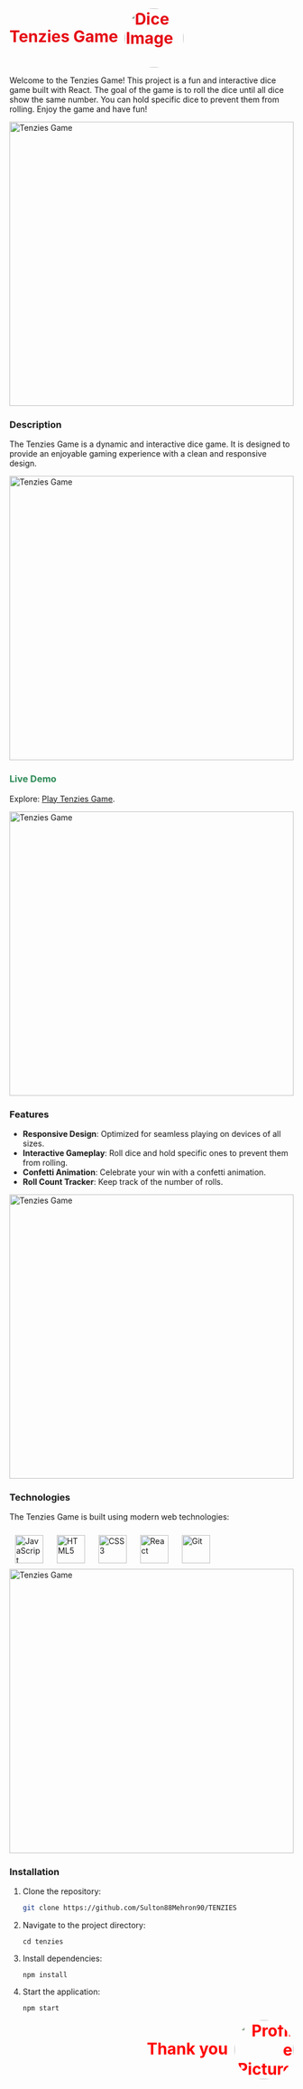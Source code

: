 <div align="left">
  <h1 style="color:#e50914; display: inline;">
    Tenzies Game
    <img src="../src/Sound/dice3.png" alt="Dice Image" width="105" style="margin-left: 5px; border-radius: 50%; vertical-align: middle;">
  </h1>
</div>

Welcome to the Tenzies Game! This project is a fun and interactive dice game built with React. The goal of the game is to roll the dice until all dice show the same number. You can hold specific dice to prevent them from rolling. Enjoy the game and have fun!

<img width="504" alt="Tenzies Game" src="screenshot.png">

### Description

The Tenzies Game is a dynamic and interactive dice game. It is designed to provide an enjoyable gaming experience with a clean and responsive design.

<img width="504" alt="Tenzies Game" src="screenshot.png">

### <span style="color:#2E8B57;">Live Demo</span>

Explore: [Play Tenzies Game](https://your-live-demo-link.com).

<img width="504" alt="Tenzies Game" src="screenshot.png">

### Features

- **Responsive Design**: Optimized for seamless playing on devices of all sizes.
- **Interactive Gameplay**: Roll dice and hold specific ones to prevent them from rolling.
- **Confetti Animation**: Celebrate your win with a confetti animation.
- **Roll Count Tracker**: Keep track of the number of rolls.

<img width="504" alt="Tenzies Game" src="screenshot.png">

### Technologies

The Tenzies Game is built using modern web technologies:
<div align="left">
  <a href="https://www.javascript.com/" target="_blank"><img src="https://profilinator.rishav.dev/skills-assets/javascript-original.svg" alt="JavaScript" height="50" style="margin: 10px;"></a>
  <a href="https://en.wikipedia.org/wiki/HTML5" target="_blank"><img src="https://profilinator.rishav.dev/skills-assets/html5-original-wordmark.svg" alt="HTML5" height="50" style="margin: 10px;"></a>
  <a href="https://www.w3schools.com/css/" target="_blank"><img src="https://profilinator.rishav.dev/skills-assets/css3-original-wordmark.svg" alt="CSS3" height="50" style="margin: 10px;"></a>
  <a href="https://react.dev/" target="_blank"><img src="https://profilinator.rishav.dev/skills-assets/react-original-wordmark.svg" alt="React" height="50" style="margin: 10px;"></a>
  <a href="https://github.com/" target="_blank"><img src="https://profilinator.rishav.dev/skills-assets/git-scm-icon.svg" alt="Git" height="50" style="margin: 10px;"></a>
</div>

<img width="504" alt="Tenzies Game" src="screenshot.png">

### Installation
1. Clone the repository:
   ```sh
   git clone https://github.com/Sulton88Mehron90/TENZIES

2. Navigate to the project directory:
   ```
   cd tenzies
   ```
3. Install dependencies:
   ```
   npm install
   ```
4. Start the application:
   ```
   npm start
   ```
<div align="right">
  <h1 style="color:red; display: inline;">
    Thank you
    <img src="../src/Sound/dice3.png" alt="Profile Picture" width="105" style="margin-left: 5px; border-radius: 50%; vertical-align: middle;">
  </h1>
</div>